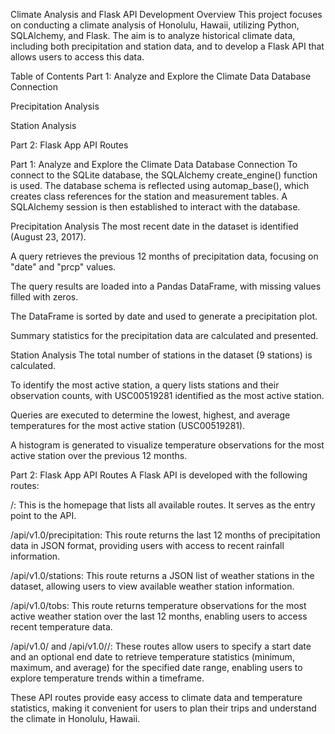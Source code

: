 Climate Analysis and Flask API Development
Overview
This project focuses on conducting a climate analysis of Honolulu, Hawaii, utilizing Python, SQLAlchemy, and Flask. The aim is to analyze historical climate data, including both precipitation and station data, and to develop a Flask API that allows users to access this data.

Table of Contents
Part 1: Analyze and Explore the Climate Data
Database Connection

Precipitation Analysis

Station Analysis

Part 2: Flask App
API Routes

Part 1: Analyze and Explore the Climate Data
Database Connection
To connect to the SQLite database, the SQLAlchemy create_engine() function is used. The database schema is reflected using automap_base(), which creates class references for the station and measurement tables. A SQLAlchemy session is then established to interact with the database.

Precipitation Analysis
The most recent date in the dataset is identified (August 23, 2017).

A query retrieves the previous 12 months of precipitation data, focusing on "date" and "prcp" values.

The query results are loaded into a Pandas DataFrame, with missing values filled with zeros.

The DataFrame is sorted by date and used to generate a precipitation plot.

Summary statistics for the precipitation data are calculated and presented.

Station Analysis
The total number of stations in the dataset (9 stations) is calculated.

To identify the most active station, a query lists stations and their observation counts, with USC00519281 identified as the most active station.

Queries are executed to determine the lowest, highest, and average temperatures for the most active station (USC00519281).

A histogram is generated to visualize temperature observations for the most active station over the previous 12 months.

Part 2: Flask App
API Routes
A Flask API is developed with the following routes:

/: This is the homepage that lists all available routes. It serves as the entry point to the API.

/api/v1.0/precipitation: This route returns the last 12 months of precipitation data in JSON format, providing users with access to recent rainfall information.

/api/v1.0/stations: This route returns a JSON list of weather stations in the dataset, allowing users to view available weather station information.

/api/v1.0/tobs: This route returns temperature observations for the most active weather station over the last 12 months, enabling users to access recent temperature data.

/api/v1.0/<start> and /api/v1.0/<start>/<end>: These routes allow users to specify a start date and an optional end date to retrieve temperature statistics (minimum, maximum, and average) for the specified date range, enabling users to explore temperature trends within a timeframe.

These API routes provide easy access to climate data and temperature statistics, making it convenient for users to plan their trips and understand the climate in Honolulu, Hawaii.
